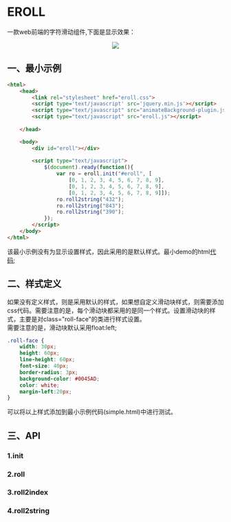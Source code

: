 ﻿# EROLL
一款web前端的字符滑动组件,下面是显示效果：
<p align="center">
  <img src="https://raw.githubusercontent.com/lsj9383/eroll/master/demo.gif">
</p>

## 一、最小示例
```html
<html>
    <head>
        <link rel="stylesheet" href="eroll.css">
		<script type='text/javascript' src='jquery.min.js'></script>
        <script type="text/javascript" src="animateBackground-plugin.js"></script>
        <script type="text/javascript" src="eroll.js"></script>
		
    </head>

    <body>
        <div id="eroll"></div>
		
        <script type="text/javascript">
            $(document).ready(function(){
                var ro = eroll.init("#eroll", [
                    [0, 1, 2, 3, 4, 5, 6, 7, 8, 9],
                    [0, 1, 2, 3, 4, 5, 6, 7, 8, 9], 
                    [0, 1, 2, 3, 4, 5, 6, 7, 8, 9]]);
				ro.roll2string("432");
				ro.roll2string("843");
				ro.roll2string("390");
            });
        </script>
    </body>
</html>
```
该最小示例没有为显示设置样式，因此采用的是默认样式。最小demo的html[代码](https://github.com/lsj9383/eroll/blob/master/demo/simple.html);

## 二、样式定义
如果没有定义样式，则是采用默认的样式，如果想自定义滑动块样式，则需要添加css代码。需要注意的是，每个滑动块都采用的是同一个样式。设置滑动块的样式，主要是对class="roll-face"的类进行样式设置。<br>
需要注意的是，滑动块默认采用float:left;
```css
.roll-face {
	width: 30px;
	height: 60px;
	line-height: 60px;
	font-size: 40px;
	border-radius: 3px;
	background-color: #0045AD;
	color: white;
	margin-left:20px;
}
```
可以将以上样式添加到最小示例代码(simple.html)中进行测试。


## 三、API
### 1.init
### 2.roll
### 3.roll2index
### 4.roll2string